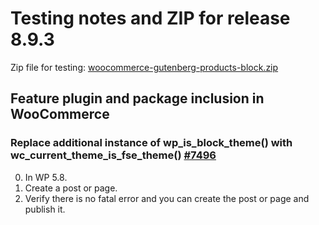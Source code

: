 # Testing notes and ZIP for release 8.9.3

Zip file for testing: [woocommerce-gutenberg-products-block.zip](https://github.com/woocommerce/woocommerce-blocks/files/10330600/woocommerce-gutenberg-products-block.zip)

## Feature plugin and package inclusion in WooCommerce

### Replace additional instance of wp_is_block_theme() with wc_current_theme_is_fse_theme() [#7496](https://github.com/woocommerce/woocommerce-blocks/pull/7496)

0. In WP 5.8.
1. Create a post or page.
2. Verify there is no fatal error and you can create the post or page and publish it.
